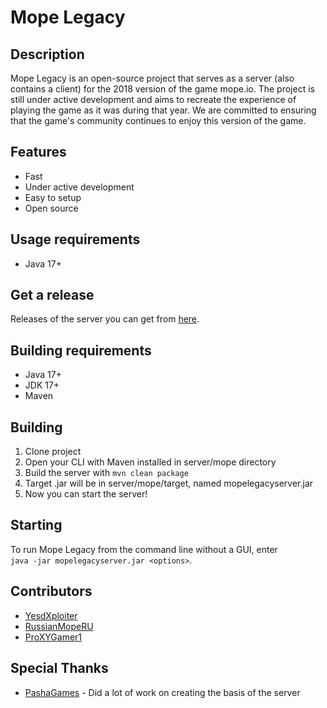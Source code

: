 # Mope Legacy

## Description

Mope Legacy is an open-source project that serves as a server (also contains a client) for the 2018 version of the game mope.io. The project is still under active development and aims to recreate the experience of playing the game as it was during that year. We are committed to ensuring that the game's community continues to enjoy this version of the game.

## Features

* Fast
* Under active development
* Easy to setup
* Open source

## Usage requirements

* Java 17+

## Get a release

Releases of the server you can get from [here](https://github.com/YesdXploiter/mope-legacy/releases).

## Building requirements

* Java 17+
* JDK 17+
* Maven

## Building

1. Clone project
2. Open your CLI with Maven installed in server/mope directory
3. Build the server with `mvn clean package`
4. Target .jar will be in server/mope/target, named mopelegacyserver.jar
5. Now you can start the server!

## Starting
To run Mope Legacy from the command line without a GUI, enter  
`java -jar mopelegacyserver.jar <options>`.

## Contributors
* [YesdXploiter](https://github.com/YesdXploiter)
* [RussianMopeRU](https://github.com/RussianMopeRU)
* [ProXYGamer1](https://github.com/ProXYGamer1)

## Special Thanks
* [PashaGames](https://github.com/pashagamesold) - Did a lot of work on creating the basis of the server
